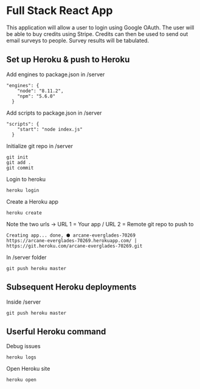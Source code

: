 # Full Stack React App
This application will allow a user to login using Google OAuth.
The user will be able to buy credits using Stripe.
Credits can then be used to send out email surveys to people.
Survey results will be tabulated.

## Set up Heroku & push to Heroku
Add engines to package.json in /server
```
"engines": {
    "node": "8.11.2",
    "npm": "5.6.0"
  }
```
Add scripts to package.json in /server
```
"scripts": {
    "start": "node index.js"
  }
```
Initialize git repo in /server
```
git init
git add .
git commit
```
Login to heroku
```
heroku login
```
Create a Heroku app
```
heroku create
```
Note the two urls -> URL 1 = Your app / URL 2 = Remote git repo to push to
```
Creating app... done, ⬢ arcane-everglades-70269
https://arcane-everglades-70269.herokuapp.com/ | https://git.heroku.com/arcane-everglades-70269.git
```
In /server folder
```
git push heroku master
```

## Subsequent Heroku deployments
Inside /server
```
git push heroku master
```

## Userful Heroku command
Debug issues
```
heroku logs
```
Open Heroku site
```
heroku open
```
